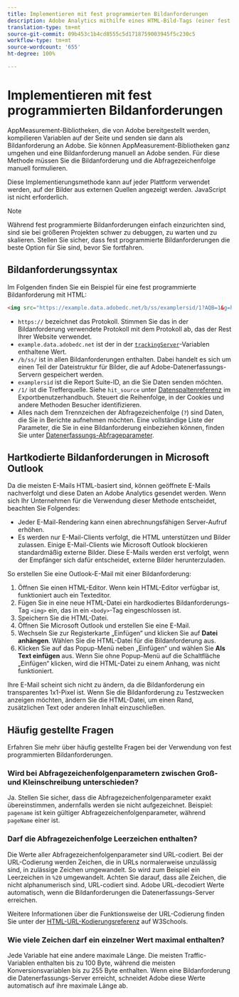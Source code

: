 ```yaml
---
title: Implementieren mit fest programmierten Bildanforderungen
description: Adobe Analytics mithilfe eines HTML-Bild-Tags (einer fest programmierten Bildanforderung) implementieren
translation-type: tm+mt
source-git-commit: 09b453c1b4cd8555c5d1718759003945f5c230c5
workflow-type: tm+mt
source-wordcount: '655'
ht-degree: 100%

---
```



# Implementieren mit fest programmierten Bildanforderungen

AppMeasurement-Bibliotheken, die von Adobe bereitgestellt werden, kompilieren Variablen auf der Seite und senden sie dann als Bildanforderung an Adobe. Sie können AppMeasurement-Bibliotheken ganz umgehen und eine Bildanforderung manuell an Adobe senden. Für diese Methode müssen Sie die Bildanforderung und die Abfragezeichenfolge manuell formulieren.

Diese Implementierungsmethode kann auf jeder Plattform verwendet werden, auf der Bilder aus externen Quellen angezeigt werden. JavaScript ist nicht erforderlich.

>[!NOTE]
>
>Während fest programmierte Bildanforderungen einfach einzurichten sind, sind sie bei größeren Projekten schwer zu debuggen, zu warten und zu skalieren. Stellen Sie sicher, dass fest programmierte Bildanforderungen die beste Option für Sie sind, bevor Sie fortfahren.

## Bildanforderungssyntax

Im Folgenden finden Sie ein Beispiel für eine fest programmierte Bildanforderung mit HTML:

```html
<img src="https://example.data.adobedc.net/b/ss/examplersid/1?AQB=1&g=http%3A%2F%2Fexample.com&pageName=Example%20hardcoded%20hit&v1=Example%20value&AQE=1"/>
```

* `https://` bezeichnet das Protokoll. Stimmen Sie das in der Bildanforderung verwendete Protokoll mit dem Protokoll ab, das der Rest Ihrer Website verwendet.
* `example.data.adobedc.net` ist der in der [`trackingServer`](/help/implement/vars/config-vars/trackingserver.md)-Variablen enthaltene Wert.
* `/b/ss/` ist in allen Bildanforderungen enthalten. Dabei handelt es sich um einen Teil der Dateistruktur für Bilder, die auf Adobe-Datenerfassungs-Servern gespeichert werden.
* `examplersid` ist die Report Suite-ID, an die Sie Daten senden möchten.
* `/1/` ist die Trefferquelle. Siehe `hit_source` unter [Datenspaltenreferenz](../../export/analytics-data-feed/c-df-contents/datafeeds-reference.md) im Exportbenutzerhandbuch. Steuert die Reihenfolge, in der Cookies und andere Methoden Besucher identifizieren.
* Alles nach dem Trennzeichen der Abfragezeichenfolge (`?`) sind Daten, die Sie in Berichte aufnehmen möchten. Eine vollständige Liste der Parameter, die Sie in eine Bildanforderung einbeziehen können, finden Sie unter [Datenerfassungs-Abfrageparameter](../validate/query-parameters.md).

## Hartkodierte Bildanforderungen in Microsoft Outlook

Da die meisten E-Mails HTML-basiert sind, können geöffnete E-Mails nachverfolgt und diese Daten an Adobe Analytics gesendet werden. Wenn sich Ihr Unternehmen für die Verwendung dieser Methode entscheidet, beachten Sie Folgendes:

* Jeder E-Mail-Rendering kann einen abrechnungsfähigen Server-Aufruf erhöhen.
* Es werden nur E-Mail-Clients verfolgt, die HTML unterstützen und Bilder zulassen. Einige E-Mail-Clients wie Microsoft Outlook blockieren standardmäßig externe Bilder. Diese E-Mails werden erst verfolgt, wenn der Empfänger sich dafür entscheidet, externe Bilder herunterzuladen.

So erstellen Sie eine Outlook-E-Mail mit einer Bildanforderung:

1. Öffnen Sie einen HTML-Editor. Wenn kein HTML-Editor verfügbar ist, funktioniert auch ein Texteditor.
2. Fügen Sie in eine neue HTML-Datei ein hardkodiertes Bildanforderungs-Tag `<img>` ein, das in ein `<body>`-Tag eingeschlossen ist.
3. Speichern Sie die HTML-Datei.
4. Öffnen Sie Microsoft Outlook und erstellen Sie eine E-Mail.
5. Wechseln Sie zur Registerkarte „Einfügen“ und klicken Sie auf **Datei anhängen**. Wählen Sie die HTML-Datei für die Bildanforderung aus.
6. Klicken Sie auf das Popup-Menü neben „Einfügen“ und wählen Sie **Als Text einfügen** aus. Wenn Sie ohne Popup-Menü auf die Schaltfläche „Einfügen“ klicken, wird die HTML-Datei zu einem Anhang, was nicht funktioniert.

Ihre E-Mail scheint sich nicht zu ändern, da die Bildanforderung ein transparentes 1x1-Pixel ist. Wenn Sie die Bildanforderung zu Testzwecken anzeigen möchten, ändern Sie die HTML-Datei, um einen Rand, zusätzlichen Text oder anderen Inhalt einzuschließen.

## Häufig gestellte Fragen

Erfahren Sie mehr über häufig gestellte Fragen bei der Verwendung von fest programmierten Bildanforderungen.

### Wird bei Abfragezeichenfolgenparametern zwischen Groß- und Kleinschreibung unterschieden?

Ja. Stellen Sie sicher, dass die Abfragezeichenfolgenparameter exakt übereinstimmen, andernfalls werden sie nicht aufgezeichnet. Beispiel: `pagename` ist kein gültiger Abfragezeichenfolgenparameter, während `pageName` einer ist.

### Darf die Abfragezeichenfolge Leerzeichen enthalten?

Die Werte aller Abfragezeichenfolgenparameter sind URL-codiert. Bei der URL-Codierung werden Zeichen, die in URLs normalerweise unzulässig sind, in zulässige Zeichen umgewandelt. So wird zum Beispiel ein Leerzeichen in `%20` umgewandelt. Achten Sie darauf, dass alle Zeichen, die nicht alphanumerisch sind, URL-codiert sind. Adobe URL-decodiert Werte automatisch, wenn die Bildanforderungen die Datenerfassungs-Server erreichen.

Weitere Informationen über die Funktionsweise der URL-Codierung finden Sie unter der [HTML-URL-Kodierungsreferenz](https://www.w3schools.com/tags/ref_urlencode.asp) auf W3Schools.

### Wie viele Zeichen darf ein einzelner Wert maximal enthalten?

Jede Variable hat eine andere maximale Länge. Die meisten Traffic-Variablen enthalten bis zu 100 Byte, während die meisten Konversionsvariablen bis zu 255 Byte enthalten. Wenn eine Bildanforderung die Datenerfassungs-Server erreicht, schneidet Adobe diese Werte automatisch auf ihre maximale Länge ab.
